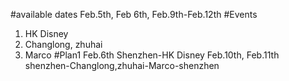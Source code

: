 #available dates
Feb.5th, Feb 6th, Feb.9th-Feb.12th
#Events
1. HK Disney
2. Changlong, zhuhai
3. Marco
#Plan1
Feb.6th  Shenzhen-HK Disney
Feb.10th, Feb.11th  shenzhen-Changlong,zhuhai-Marco-shenzhen

